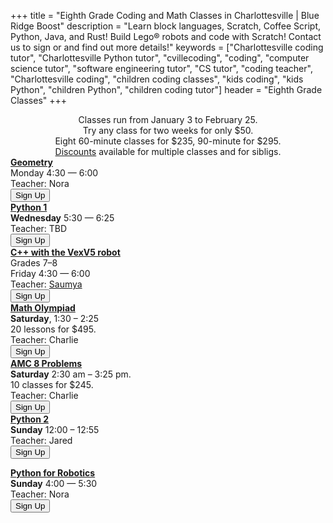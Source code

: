 +++
title = "Eighth Grade Coding and Math Classes in Charlottesville | Blue Ridge Boost"
description = "Learn block languages, Scratch, Coffee Script, Python, Java, and Rust! Build Lego&reg; robots and code with Scratch! Contact us to sign or and find out more details!"
keywords = ["Charlottesville coding tutor", "Charlottesville Python tutor", "cvillecoding", "coding", "computer science tutor", "software engineering tutor", "CS tutor", "coding teacher", "Charlottesville coding", "children coding classes", "kids coding", "kids Python", "children Python", "children coding tutor"]
header = "Eighth Grade Classes"
+++

<div class="container px-2">
    <div class="row  justify-content-center">
        <div class="col-12 p-2 darknote">
            <center>
            Classes run from January 3 to February 25. <span class="below-md"><br></span>
            Try any class for two weeks for only $50. <span class="below-md"><br></span>
            Eight 60-minute classes for $235, 90-minute for $295.<br>
            <a href="/discounts">Discounts</a> available for multiple classes and for sibligs.
            </center>
        </div>
    </div>
    <div class="row">
        <div class="col-12">
            <div class="d-flex flex-wrap justify-content-evenly gap-3">
                <div> 
                    <b><a href="/class/math/geometry/"> Geometry </a> </b></br>
                    Monday</a></b> 4:30 &mdash; 6:00<br>
                    Teacher: Nora<br>
                    <a href="https://winter-24-geometry.cheddarup.com">
                        <button class="button-8s" role="button">Sign Up</button></a>
                </div>
                <div>
                    <a href="/class/coding/python"><b>Python 1</b></a></br>
                    <b>Wednesday</b> 5:30 &mdash; 6:25<br>
                    Teacher: TBD<br>
                    <a href="https://winter-24-advanced-python-part1.cheddarup.com">
                                <button class="button-8s" role="button">Sign Up</button></a>
                </div>
                <div>
                    <a href="/class/coding/c++vexv5"><b>C++ with the VexV5 robot</b></a> <br>
                        Grades 7&ndash;8<br>
                        Friday</a></b> 4:30 &mdash; 6:00<br>
                        Teacher: <a href="/instructor#saumya">Saumya</a><br>
                        <a href="https://winter-24-vexv5.cheddarup.com">
                        <button class="button-8s" role="button">Sign Up</button></a>
                </div>
                <div>
                    <a href="/class/math/math-olympiad/"><b>Math Olympiad</b></a><br>
                    <b>Saturday</b>, 1:30 &ndash; 2:25<br>
                    20 lessons for $495. <br>
                    Teacher: Charlie<br>
                    <a href="https://competition-math-grades-6-to-6.cheddarup.com" class="btn-small">
                        <button class="button-8s" role="button">Sign Up</button></a>
                </div>
                <div>
                    <a href="/class/math/amc-coach/"><b>AMC 8 Problems</b></a><br>
                    <b>Saturday</b> 2:30 am &ndash; 3:25 pm.<br>
                    10 classes for $245.<br>
                    Teacher: Charlie<br>
                    <a href="https://competition-math-amc8.cheddarup.com" class="btn-small">
                        <button class="button-8s" role="button">Sign Up</button></a>
                </div>
                <div>
                    <a href="/class/coding/python"><b>Python 2</b></a></br>
                    <b>Sunday</b> 12:00 &ndash; 12:55<br>
                    Teacher: Jared<br>
                    <a href="https://winter-24-advanced-python-part2.cheddarup.com"> <button class="button-8s" role="button">Sign Up</button></a></p>
                </div>  
                <div>
                    <a href="/class/coding/python-spike/"><b>Python for Robotics</b></a></br>
                    <b>Sunday</b> 4:00 &mdash; 5:30<br>
                    Teacher: Nora<br>
                    <a href="https://winter-24-python-spike.cheddarup.com"><button class="button-8s" role="button">Sign Up</button></a>
                </div>
            </div>
        </div>
    </div>
</div>
